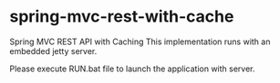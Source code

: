 # spring-mvc-rest-with-cache
Spring MVC REST API with Caching
This implementation runs with an embedded jetty server.

Please execute RUN.bat file to launch the application with server.
